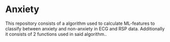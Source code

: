 # Anxiety
This repository consists of a algorithm used to calculate ML-features to classify between anxiety and non-anxiety in ECG and RSP data. 
Additionally it consists of 2 functions used in said algorithm..
